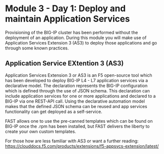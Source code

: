 # Module 3 - Day 1: Deploy and maintain Application Services

Provisioning of the BIG-IP cluster has been performed without the deployment of an application. During this module you will make use of Application Services Extension 3 (AS3) to deploy those applications and go through some known practices.

## Application Service EXtention 3 (AS3)

Application Services Extension 3 or AS3 is an F5 open-source tool which has been developed to deploy BIG-IP L4 - L7 application services via a declarative model. The declaration represents the BIG-IP configuration which is defined through the use of JSON schema. This declaration can include application services for one or more applications and declared to a BIG-IP via one REST-API call. Using the declarative automation model makes that the defined JSON schema can be reused and app services functionality can get deployed as a self-service.

FAST allows one to use the pre-canned templates which can be found on BIG-IP once the .rpm has been installed, but FAST delivers the liberty to create your own custom templates.

For those how are less familiar with AS3 or want a further reading: https://clouddocs.f5.com/products/extensions/f5-appsvcs-extension/latest/


